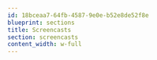 ```yaml
---
id: 18bceaa7-64fb-4587-9e0e-b52e8de52f8e
blueprint: sections
title: Screencasts
section: screencasts
content_width: w-full
---
```

